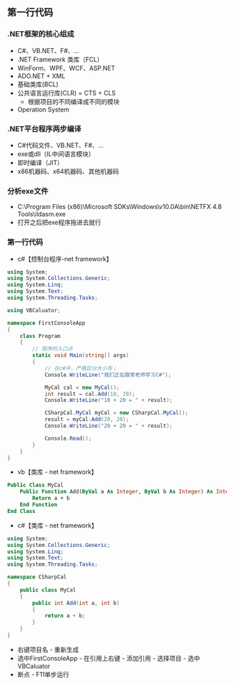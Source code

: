 ## 第一行代码

### .NET框架的核心组成
- C#、VB.NET、F#、...
- .NET Framework 类库（FCL）
- WinForm、WPF、WCF、ASP.NET
- ADO.NET + XML
- 基础类库(BCL)
- 公共语言运行库(CLR) = CTS + CLS
  - 根据项目的不同编译成不同的模块
- Operation System

### .NET平台程序两步编译
- C#代码文件、VB.NET、F#、...
- exe或dll（IL中间语言模块）
- 即时编译（JIT）
- x86机器码、x64机器码、其他机器码
### 分析exe文件
- C:\Program Files (x86)\Microsoft SDKs\Windows\v10.0A\bin\NETFX 4.8 Tools\ildasm.exe
- 打开之后把exe程序拖进去就行

### 第一行代码
- c#【控制台程序-net framework】
``` c#
using System;
using System.Collections.Generic;
using System.Linq;
using System.Text;
using System.Threading.Tasks;

using VBCaluator;

namespace FirstConsoleApp
{
    class Program
    {
        // 程序的入口点
        static void Main(string[] args)
        {
            // 在c#中，严格区分大小写；
            Console.WriteLine("我们正在跟常老师学习C#");

            MyCal cal = new MyCal();
            int result = cal.Add(10, 20);
            Console.WriteLine("10 + 20 = " + result);

            CSharpCal.MyCal myCal = new CSharpCal.MyCal();
            result = myCal.Add(20, 20);
            Console.WriteLine("20 + 20 = " + result);

            Console.Read();
        }
    }
}


```
- vb【类库 - net framework】
``` vb
Public Class MyCal
    Public Function Add(ByVal a As Integer, ByVal b As Integer) As Integer
        Return a + b
    End Function
End Class

```
- c#【类库 - net framework】
``` c#
using System;
using System.Collections.Generic;
using System.Linq;
using System.Text;
using System.Threading.Tasks;

namespace CSharpCal
{
    public class MyCal
    {
        public int Add(int a, int b)
        {
            return a + b;
        }
    }
}

```
- 右键项目名 - 重新生成
- 选中FirstConsoleApp - 在引用上右键 - 添加引用 - 选择项目 - 选中VBCaluator
- 断点 - F11单步运行


